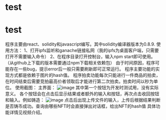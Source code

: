 ﻿# test
# test
程序主要由react、solidity和javascript编写。其中solidity编译器版本为0.8.9.
使用方法：
1、打开ipfs监听和ganache链接私网（我的ipfs为桌面客户端，只需要打开不需要输入命令）
2、在程序目录打开控制台，输入npm start即可使用。
（从github上下载的版本需要通过npm下载相关依赖包）
由于时间原因，程序可能存在一些bug，提示error后一般只需要刷新即可正常运行。
程序主要功能的实现方式都是依赖于图片的hash值。
程序拍卖功能每次只能进行一件商品的拍卖，在时间结束后需要竞拍最高价者领取后才能进行第二次拍卖。拍卖时间以秒为单位。
使用截图：
主界面：
![image](https://user-images.githubusercontent.com/91251905/140592859-683b8180-0d45-4b6d-9575-74f635259a15.png)
其中第一个按钮为开发时测试用，没有实际意义。
各个按钮会在点击后显示结果或者额外的输入和按钮，再次点击收回按钮和输入。例如铸造：
![image](https://user-images.githubusercontent.com/91251905/140593073-7c79b519-49df-4ab9-a68c-084cef0c1947.png)
点击后出现上传文件的输入，上传后根据结果判断是否铸币成功。查询由哪些NFT时会直接弹出对话框，给出NFT的hash值
具体功能详情见视频介绍。
